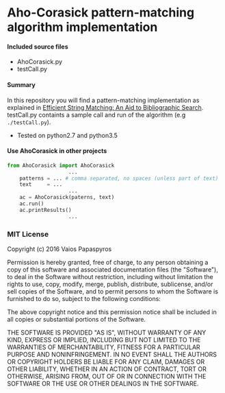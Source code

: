 # Aho-Corasick pattern-matching algorithm implementation

#### Included source files

- AhoCorasick.py
- testCall.py

#### Summary

In this repository you will find a pattern-matching implementation as explained in [Efficient String Matching: An Aid to Bibliographic Search](http://cr.yp.to/bib/1975/aho.pdf). testCall.py containts a sample call and run of the algorithm (e.g `./testCall.py`).

* Tested on python2.7 and python3.5

#### Use AhoCorasick in other projects

```python
from AhoCorasick import AhoCorasick
                    ...
    patterns = ... # comma separated, no spaces (unless part of text)
    text     = ...
                    ...
    ac = AhoCorasick(paterns, text)
    ac.run()
    ac.printResults()
                    ...
```

### MIT License

Copyright (c) 2016 Vaios Papaspyros

Permission is hereby granted, free of charge, to any person obtaining a copy
of this software and associated documentation files (the "Software"), to deal
in the Software without restriction, including without limitation the rights
to use, copy, modify, merge, publish, distribute, sublicense, and/or sell
copies of the Software, and to permit persons to whom the Software is
furnished to do so, subject to the following conditions:

The above copyright notice and this permission notice shall be included in all
copies or substantial portions of the Software.

THE SOFTWARE IS PROVIDED "AS IS", WITHOUT WARRANTY OF ANY KIND, EXPRESS OR
IMPLIED, INCLUDING BUT NOT LIMITED TO THE WARRANTIES OF MERCHANTABILITY,
FITNESS FOR A PARTICULAR PURPOSE AND NONINFRINGEMENT. IN NO EVENT SHALL THE
AUTHORS OR COPYRIGHT HOLDERS BE LIABLE FOR ANY CLAIM, DAMAGES OR OTHER
LIABILITY, WHETHER IN AN ACTION OF CONTRACT, TORT OR OTHERWISE, ARISING FROM,
OUT OF OR IN CONNECTION WITH THE SOFTWARE OR THE USE OR OTHER DEALINGS IN THE
SOFTWARE.

